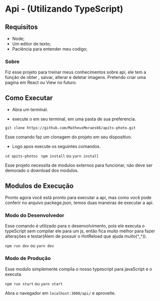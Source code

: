 # Api - (Utilizando TypeScript)

## Requisitos

- Node;
- Um editor de texto;
- Paciência para entender meu codigo;

### Sobre

Fiz esse projeto para treinar meus conhecimentos sobre api, ele tem a função de obter
, salvar, alterar e deletar imagens. Pretendo criar uma pagina em React ou View no futuro.

## Como Executar

- Abra um terminal.

- execute o  em seu terminal, em uma pasta de sua preferencia.

`git clone https://github.com/MatheusMoraes66/apits-photo.git`

Esse comando faz um clonagem do projeto em seu dispositivo.

- Logo apos execute  os seguintes comandos.

`cd apits-photos `
`npm install` ou `yarn install`

Esse projeto necessita de modulos externos para funcionar, não deve ser demorado o download dos modulos.

## Modulos de Execução 

Pronto agora você está pronto para executar a api, mas como você pode conferir no arquivo packege.json, temos duas maneiras de
executar a api.

### Modo do Desenvolvedor

Esse comando é utilizado para o desenvolvimento, pois ele executa o typeScript sem compilar ele para um js, então fica muito melhor para
fazer alterações e testar(Alem de possuir o HotReload que ajuda muito(^_^)).

`npm run dev` ou `yarn dev`

### Modo de Produção 

Esse modulo simplemente compila o nosso typescript para javaScript e o executa.

`npm run start` ou `yarn start`

Abra o navegador em `localhost:3000/api/` e aproveite.  

